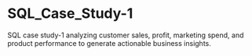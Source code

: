 # SQL_Case_Study-1
SQL case study-1 analyzing customer sales, profit, marketing spend, and product performance to generate actionable business insights.
